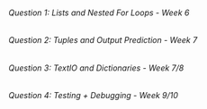 ###### Question 1: Lists and Nested For Loops - Week 6
###### Question 2: Tuples and Output Prediction - Week 7
###### Question 3: TextIO and Dictionaries - Week 7/8
###### Question 4: Testing + Debugging - Week 9/10